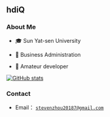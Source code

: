 ## hdiQ

### About Me

- 🎓 Sun Yat-sen University

- 💼 Business Administration

- 🧱 Amateur developer

[![GitHub stats](https://github-readme-stats.vercel.app/api?username=hdiQz)](https://github.com/hdiQz)

### Contact

+ Email： [`stevenzhou20187@gmail.com`](mailto:stevenzhou20187@gmail.com)
